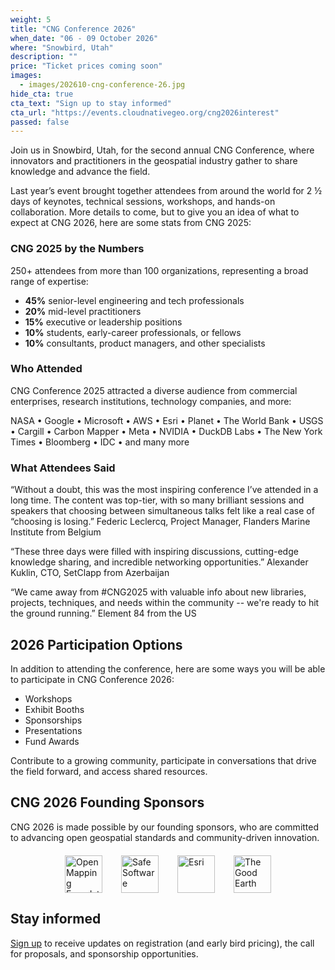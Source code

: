 ```yaml
---
weight: 5
title: "CNG Conference 2026"
when_date: "06 - 09 October 2026"
where: "Snowbird, Utah"
description: ""
price: "Ticket prices coming soon"
images:
  - images/202610-cng-conference-26.jpg
hide_cta: true
cta_text: "Sign up to stay informed"
cta_url: "https://events.cloudnativegeo.org/cng2026interest"
passed: false
---
```


Join us in Snowbird, Utah, for the second annual CNG Conference, where innovators and practitioners in the geospatial industry gather to share knowledge and advance the field.  

Last year’s event brought together attendees from around the world for 2 ½ days of keynotes, technical sessions, workshops, and hands-on collaboration. More details to come, but to give you an idea of what to expect at CNG 2026, here are some stats from CNG 2025:

### CNG 2025 by the Numbers

250+ attendees from more than 100 organizations, representing a broad range of expertise:

* **45%** senior-level engineering and tech professionals
* **20%** mid-level practitioners
* **15%** executive or leadership positions
* **10%** students, early-career professionals, or fellows
* **10%** consultants, product managers, and other specialists

### Who Attended

CNG Conference 2025 attracted a diverse audience from commercial enterprises, research institutions, technology companies, and more:

NASA • Google • Microsoft • AWS • Esri • Planet • The World Bank • USGS • Cargill • Carbon Mapper • Meta • NVIDIA • DuckDB Labs • The New York Times • Bloomberg • IDC • and many more

### What Attendees Said

“Without a doubt, this was the most inspiring conference I’ve attended in a long time. The content was top-tier, with so many brilliant sessions and speakers that choosing between simultaneous talks felt like a real case of “choosing is losing.”  Federic Leclercq, Project Manager, Flanders Marine Institute from Belgium

“These three days were filled with inspiring discussions, cutting-edge knowledge sharing, and incredible networking opportunities.” Alexander Kuklin, CTO, SetClapp from Azerbaijan

“We came away from \#CNG2025 with valuable info about new libraries, projects, techniques, and needs within the community \-- we're ready to hit the ground running.” Element 84 from the US 

## **2026 Participation Options**

In addition to attending the conference, here are some ways you will be able to participate in CNG Conference 2026:

* Workshops  
* Exhibit Booths  
* Sponsorships  
* Presentations  
* Fund Awards

Contribute to a growing community, participate in conversations that drive the field forward, and access shared resources.

## **CNG 2026 Founding Sponsors**  

CNG 2026 is made possible by our founding sponsors, who are committed to advancing open geospatial standards and community-driven innovation.

<div style="display: flex; gap: 30px; align-items: center; flex-wrap: wrap; justify-content: center; margin: 20px 0;">
<img src="/img/funders/omf.svg" alt="Open Mapping Foundation" style="height: 60px;">
<img src="/img/funders/safe.svg" alt="Safe Software" style="height: 60px;">
<img src="/img/funders/esri.svg" alt="Esri" style="height: 60px;">
<img src="/img/funders/tge.svg" alt="The Good Earth" style="height: 60px;">
</div>

## **Stay informed**

[Sign up](https://events.cloudnativegeo.org/cng2026interest) to receive updates on registration (and early bird pricing), the call for proposals, and sponsorship opportunities.